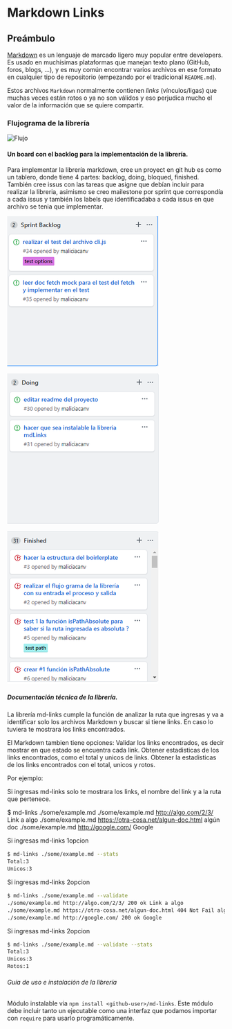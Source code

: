 # Markdown Links

## Preámbulo

[Markdown](https://es.wikipedia.org/wiki/Markdown) es un lenguaje de marcado
ligero muy popular entre developers. Es usado en muchísimas plataformas que
manejan texto plano (GitHub, foros, blogs, ...), y es muy común
encontrar varios archivos en ese formato en cualquier tipo de repositorio
(empezando por el tradicional `README.md`).

Estos archivos `Markdown` normalmente contienen _links_ (vínculos/ligas) que
muchas veces están rotos o ya no son válidos y eso perjudica mucho el valor de
la información que se quiere compartir.

### Flujograma de la librería

![Flujo](imagenFlujograma/flujoGrama-Markdown.PNG)

#### Un board con el backlog para la implementación de la librería.

Para implementar la librería markdown, cree un proyect en git hub es como un tablero, donde tiene 4 partes: backlog, doing, bloqued, finished.
También cree issus con las tareas que asigne que debían incluir para realizar la libreria, asimismo se creo mailestone por sprint que correspondía a cada issus y también los labels que identificadaba a cada issus en que archivo se tenia que implementar.

![backlog](imgFlujograma/backlog.PNG)

![doing](imgFlujograma/doing.PNG)

![finished](imgFlujograma/finished.PNG)

##### Documentación técnica de la librería.

La librería md-links cumple la función de analizar la ruta que ingresas y va a identificar solo los archivos Markdown y buscar si tiene links.
En caso lo tuviera te mostrara los links encontrados.

El Markdown tambien tiene opciones:
Validar los links encontrados, es decir mostrar en que estado se encuentra cada link.
Obtener estadisticas de los links encontrados, como el total y unicos de links.
Obtener la estadisticas de los links encontrados con el total, unicos y rotos.

Por ejemplo:

Si ingresas md-links <ruta> 
solo te mostrara los links, el nombre del link y a la ruta que pertenece.

$ md-links ./some/example.md
./some/example.md http://algo.com/2/3/ Link a algo
./some/example.md https://otra-cosa.net/algun-doc.html algún doc
./some/example.md http://google.com/ Google

Si ingresas md-links <ruta> 1opcion

```sh
$ md-links ./some/example.md --stats
Total:3
Unicos:3
```

Si ingresas md-links <ruta> 2opcion

```sh
$ md-links ./some/example.md --validate
./some/example.md http://algo.com/2/3/ 200 ok Link a algo
./some/example.md https://otra-cosa.net/algun-doc.html 404 Not Fail algún doc
./some/example.md http://google.com/ 200 ok Google
```

Si ingresas md-links <ruta> 2opcion

```sh
$ md-links ./some/example.md --validate --stats
Total:3
Unicos:3
Rotos:1
```

###### Guía de uso e instalación de la librería

Módulo instalable via `npm install <github-user>/md-links`. Este módulo debe
incluir tanto un ejecutable como una interfaz que podamos importar con `require`
para usarlo programáticamente.




